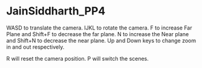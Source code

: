 # JainSiddharth_PP4
WASD to translate the camera.
IJKL to rotate the camera. 
F to increase Far Plane and Shift+F to decrease the far plane.
N to increase the Near plane and Shift+N to decrease the near plane. 
Up and Down keys to change zoom in and out respectively.

R will reset the camera position.
P will switch the scenes. 
